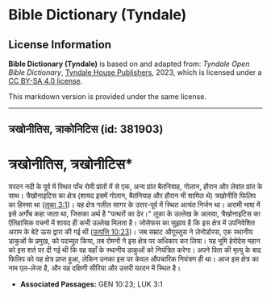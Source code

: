 # Bible Dictionary (Tyndale)

## License Information

**Bible Dictionary (Tyndale)** is based on and adapted from: _Tyndale Open Bible Dictionary_, [Tyndale House Publishers](https://tyndaleopenresources.com/), 2023, which is licensed under a [CC BY-SA 4.0 license](https://creativecommons.org/licenses/by-sa/4.0/legalcode.en).

This markdown version is provided under the same license.



--------------------------------

## त्रखोनीतिस, त्राकोनिटिस (id: 381903)

त्रखोनीतिस, त्रखोनीटिस\*
========================

यरदन नदी के पूर्व में स्थित पाँच रोमी प्रांतों में से एक, अन्य प्रांत बैतनियाह, गोलान, हौरान और लेवांत प्रांत के साथ। त्रैखोनाइटिस का क्षेत्र (शायद इसमें गोलान, बैतनियाह और हौरान भी शामिल थे) त्रखोनीति फिलिप का हिस्सा था ([लूका 3:1](https://ref.ly/Luke3:1))। यह क्षेत्र गलील सागर के उत्तर\-पूर्व में स्थित अत्यंत निर्जन था। अरामी भाषा में इसे अर्गोब कहा जाता था, जिसका अर्थ है "पत्थरों का ढेर।" लूका के उल्लेख के अलावा, त्रैखोनाइटिस का ऐतिहासिक वचनों में शायद ही कभी उल्लेख मिलता है। जोसेफस का सुझाव है कि इस क्षेत्र में उपनिवेशित अराम के बेटे ऊस द्वारा की गई थी ([उत्पत्ति 10:23](https://ref.ly/Gen10:23))। जब सम्राट औगूस्तुस ने ज़ेनोडोरस, एक स्थानीय डाकुओं के प्रमुख, को पदच्युत किया, तब रोमनों ने इस क्षेत्र पर अधिकार कर लिया। यह भूमि हेरोदेस महान को इस शर्त पर दी गई थी कि वह यहाँ के स्थानीय डाकुओं को नियंत्रित करेगा। अपने पिता की मृत्यु के बाद फिलिप को यह क्षेत्र प्राप्त हुआ, लेकिन उनका इस पर केवल औपचारिक नियंत्रण ही था। आज इस क्षेत्र का नाम एल\-लेजा है, और यह दक्षिणी सीरिया और उत्तरी यरदन में स्थित है।

* **Associated Passages:** GEN 10:23; LUK 3:1

